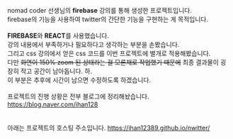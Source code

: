 nomad coder 선생님의 **firebase** 강의를 통해 생성한 프로젝트입니다.<br>
firebase의 기능을 사용하여 twitter의 간단한 기능을 구현하는 게 목적입니다.<br><br>
<b>FIREBASE</b>와 <b>REACT</b>를 사용했습니다.<br>
강의 내용에서 부족하거나 필요하다고 생각하는 부분을 손봤습니다.<br>
그리고 css 강의에서 얻은 css 코드를 이번 프로젝트에 별개로 적용해봤습니다.<br>
다만 ~~화면이 150% zoom 된 상태라는 걸 모른채로 작업했기 때문에~~ 최종 결과물이 굉장히 작고 공간이 남아돕니다. 하.<br>
이 부분은 추후에 시간이 남으면 수정하도록 하겠습니다.
<br><br>
프로젝트의 진행 상황은 전부 블로그에 정리해놨습니다.<br>
https://blog.naver.com/ihan128
<br>
<br><br>
아래는 프로젝트의 호스팅 주소입니다.
https://ihan12389.github.io/nwitter/
